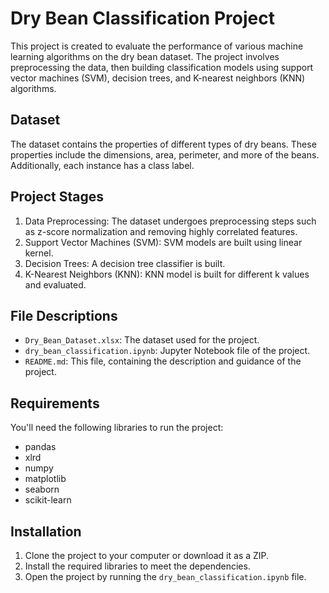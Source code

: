 # Dry Bean Classification Project

This project is created to evaluate the performance of various machine learning algorithms on the dry bean dataset. The project involves preprocessing the data, then building classification models using support vector machines (SVM), decision trees, and K-nearest neighbors (KNN) algorithms.

## Dataset

The dataset contains the properties of different types of dry beans. These properties include the dimensions, area, perimeter, and more of the beans. Additionally, each instance has a class label.

## Project Stages

1. Data Preprocessing: The dataset undergoes preprocessing steps such as z-score normalization and removing highly correlated features.
2. Support Vector Machines (SVM): SVM models are built using linear kernel.
3. Decision Trees: A decision tree classifier is built.
4. K-Nearest Neighbors (KNN): KNN model is built for different k values and evaluated.

## File Descriptions

- `Dry_Bean_Dataset.xlsx`: The dataset used for the project.
- `dry_bean_classification.ipynb`: Jupyter Notebook file of the project.
- `README.md`: This file, containing the description and guidance of the project.

## Requirements

You'll need the following libraries to run the project:
- pandas
- xlrd
- numpy
- matplotlib
- seaborn
- scikit-learn

## Installation

1. Clone the project to your computer or download it as a ZIP.
2. Install the required libraries to meet the dependencies.
3. Open the project by running the `dry_bean_classification.ipynb` file.
